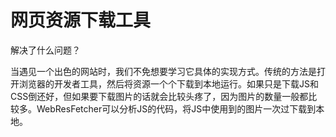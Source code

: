 网页资源下载工具
=============

解决了什么问题？

当遇见一个出色的网站时，我们不免想要学习它具体的实现方式。传统的方法是打开浏览器的开发者工具，然后将资源一个个下载到本地运行。如果只是下载JS和CSS倒还好，但如果要下载图片的话就会比较头疼了，因为图片的数量一般都比较多。WebResFetcher可以分析JS的代码，将JS中使用到的图片一次过下载到本地。

